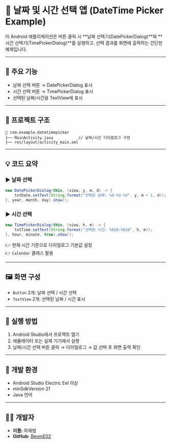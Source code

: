 # 📅 날짜 및 시간 선택 앱 (DateTime Picker Example)

이 Android 애플리케이션은 버튼 클릭 시 **날짜 선택기(DatePickerDialog)**와 **시간 선택기(TimePickerDialog)**를 실행하고, 선택 결과를 화면에 출력하는 간단한 예제입니다.

---

## 🧩 주요 기능

- 날짜 선택 버튼 → DatePickerDialog 표시  
- 시간 선택 버튼 → TimePickerDialog 표시  
- 선택된 날짜/시간을 TextView에 표시

---

## 📁 프로젝트 구조

```
📁 com.example.datetimepicker
├── MainActivity.java           // 날짜/시간 다이얼로그 구현
├── res/layout/activity_main.xml
```

---

## 💡 코드 요약

### ▶ 날짜 선택

```java
new DatePickerDialog(this, (view, y, m, d) -> {
    txtDate.setText(String.format("선택된 날짜: %d-%d-%d", y, m + 1, d));
}, year, month, day).show();
```

### ▶ 시간 선택

```java
new TimePickerDialog(this, (view, h, m) -> {
    txtTime.setText(String.format("선택된 시간: %02d:%02d", h, m));
}, hour, minute, true).show();
```

👉 현재 시간 기준으로 다이얼로그 기본값 설정  
👉 `Calendar` 클래스 활용

---

## 🖼️ 화면 구성

- `Button` 2개: 날짜 선택 / 시간 선택  
- `TextView` 2개: 선택된 날짜 / 시간 표시

---

## 🚀 실행 방법

1. Android Studio에서 프로젝트 열기  
2. 에뮬레이터 또는 실제 기기에서 실행  
3. 날짜/시간 선택 버튼 클릭 → 다이얼로그 → 값 선택 후 화면 출력 확인

---

## 🔧 개발 환경

- Android Studio Electric Eel 이상  
- minSdkVersion 21  
- Java 언어

---

## 👨‍💻 개발자

- **이름:** 하재범  
- **GitHub:** [BeomE02](https://github.com/BeomE02)
